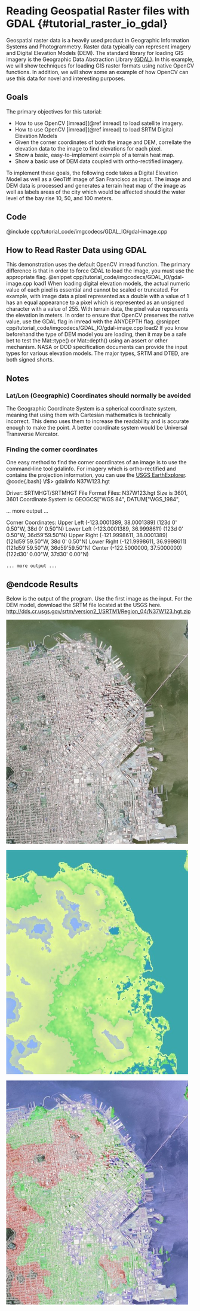 Reading Geospatial Raster files with GDAL {#tutorial_raster_io_gdal}
=========================================

Geospatial raster data is a heavily used product in Geographic Information Systems and
Photogrammetry. Raster data typically can represent imagery and Digital Elevation Models (DEM). The
standard library for loading GIS imagery is the Geographic Data Abstraction Library [(GDAL)](http://www.gdal.org). In this
example, we will show techniques for loading GIS raster formats using native OpenCV functions. In
addition, we will show some an example of how OpenCV can use this data for novel and interesting
purposes.

Goals
-----

The primary objectives for this tutorial:

-   How to use OpenCV [imread](@ref imread) to load satellite imagery.
-   How to use OpenCV [imread](@ref imread) to load SRTM Digital Elevation Models
-   Given the corner coordinates of both the image and DEM, correllate the elevation data to the
    image to find elevations for each pixel.
-   Show a basic, easy-to-implement example of a terrain heat map.
-   Show a basic use of DEM data coupled with ortho-rectified imagery.

To implement these goals, the following code takes a Digital Elevation Model as well as a GeoTiff
image of San Francisco as input. The image and DEM data is processed and generates a terrain heat
map of the image as well as labels areas of the city which would be affected should the water level
of the bay rise 10, 50, and 100 meters.

Code
----

@include cpp/tutorial_code/imgcodecs/GDAL_IO/gdal-image.cpp

How to Read Raster Data using GDAL
----------------------------------

This demonstration uses the default OpenCV imread function. The primary difference is that in order
to force GDAL to load the image, you must use the appropriate flag.
@snippet cpp/tutorial_code/imgcodecs/GDAL_IO/gdal-image.cpp load1
When loading digital elevation models, the actual numeric value of each pixel is essential and
cannot be scaled or truncated. For example, with image data a pixel represented as a double with a
value of 1 has an equal appearance to a pixel which is represented as an unsigned character with a
value of 255. With terrain data, the pixel value represents the elevation in meters. In order to
ensure that OpenCV preserves the native value, use the GDAL flag in imread with the ANYDEPTH flag.
@snippet cpp/tutorial_code/imgcodecs/GDAL_IO/gdal-image.cpp load2
If you know beforehand the type of DEM model you are loading, then it may be a safe bet to test the
Mat::type() or Mat::depth() using an assert or other mechanism. NASA or DOD specification documents
can provide the input types for various elevation models. The major types, SRTM and DTED, are both
signed shorts.

Notes
-----

### Lat/Lon (Geographic) Coordinates should normally be avoided

The Geographic Coordinate System is a spherical coordinate system, meaning that using them with
Cartesian mathematics is technically incorrect. This demo uses them to increase the readability and
is accurate enough to make the point. A better coordinate system would be Universal Transverse
Mercator.

### Finding the corner coordinates

One easy method to find the corner coordinates of an image is to use the command-line tool gdalinfo.
For imagery which is ortho-rectified and contains the projection information, you can use the [USGS
EarthExplorer](http://http://earthexplorer.usgs.gov).
@code{.bash}
\f$> gdalinfo N37W123.hgt

   Driver: SRTMHGT/SRTMHGT File Format
   Files: N37W123.hgt
   Size is 3601, 3601
   Coordinate System is:
   GEOGCS["WGS 84",
   DATUM["WGS_1984",

   ... more output ...

   Corner Coordinates:
   Upper Left  (-123.0001389,  38.0001389) (123d 0' 0.50"W, 38d 0' 0.50"N)
   Lower Left  (-123.0001389,  36.9998611) (123d 0' 0.50"W, 36d59'59.50"N)
   Upper Right (-121.9998611,  38.0001389) (121d59'59.50"W, 38d 0' 0.50"N)
   Lower Right (-121.9998611,  36.9998611) (121d59'59.50"W, 36d59'59.50"N)
   Center      (-122.5000000,  37.5000000) (122d30' 0.00"W, 37d30' 0.00"N)

    ... more output ...
@endcode
Results
-------

Below is the output of the program. Use the first image as the input. For the DEM model, download
the SRTM file located at the USGS here.
[<http://dds.cr.usgs.gov/srtm/version2_1/SRTM1/Region_04/N37W123.hgt.zip>](http://dds.cr.usgs.gov/srtm/version2_1/SRTM1/Region_04/N37W123.hgt.zip)

![Input Image](images/gdal_output.jpg)

![Heat Map](images/gdal_heat-map.jpg)

![Heat Map Overlay](images/gdal_flood-zone.jpg)

